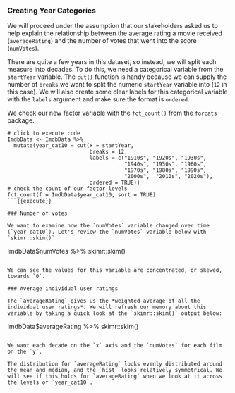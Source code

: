 ### Creating Year Categories 

We will proceed under the assumption that our stakeholders asked us to help explain the relationship between the average rating a movie received (`averageRating`) and the number of votes that went into the score (`numVotes`). 

There are quite a few years in this dataset, so instead, we will split each measure into decades. To do this, we need a categorical variable from the `startYear` variable. The `cut()` function is handy because we can supply the number of `breaks` we want to split the numeric `startYear` variable into (`12` in this case). We will also create some clear labels for this categorical variable with the `labels` argument and make sure the format is `ordered`.

We check our new factor variable with the `fct_count()` from the `forcats` package.

```
# click to execute code
ImdbData <- ImdbData %>% 
  mutate(year_cat10 = cut(x = startYear, 
                          breaks = 12, 
                          labels = c("1910s", "1920s", "1930s", 
                                     "1940s", "1950s", "1960s", 
                                     "1970s", "1980s", "1990s", 
                                     "2000s",  "2010s", "2020s"),
                          ordered = TRUE))
# check the count of our factor levels 
fct_count(f = ImdbData$year_cat10, sort = TRUE)
```{{execute}}

### Number of votes 

We want to examine how the `numVotes` variable changed over time (`year_cat10`). Let's review the `numVotes` variable below with `skimr::skim()`

```
ImdbData$numVotes %>% skimr::skim()
```{{execute}}

We can see the values for this variable are concentrated, or skewed, towards `0`. 

### Average individual user ratings

The `averageRating` gives us the *weighted average of all the individual user ratings*. We will refresh our memory about this variable by taking a quick look at the `skimr::skim()` output below: 

```
ImdbData$averageRating %>% 
  skimr::skim()
```{{execute}}

We want each decade on the `x` axis and the `numVotes` for each film on the `y`. 

The distribution for `averageRating` looks evenly distributed around the mean and median, and the `hist` looks relatively symmetrical. We will see if this holds for `averageRating` when we look at it across the levels of `year_cat10`.
